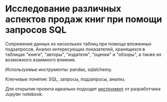 # Исследование различных аспектов продаж книг при помощи запросов SQL

Сопряжение данных из нескольких таблиц при помощи вложенных подзапросов.
Анализ интересующих показателей, хранящихся в таблицах "книги", "авторы", "издатели", "оценки" и "обзоры", а также их возможного взаимного влияния.

*Используемые инструменты:* pandas, sqlalchemy.

*Ключевые понятия:* SQL, запросы, подзапросы, анализ.

Для открытия проекта идеально подходит [инструмент](https://nbviewer.jupyter.org/) от разработчика Jupyter notebook.
